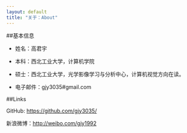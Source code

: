 ```yaml
---
layout: default
title: "关于：About"
---
```

##基本信息

- 姓名：高君宇
- 本科：西北工业大学，计算机学院
- 硕士：西北工业大学，光学影像学习与分析中心，计算机视觉方向在读。

- 电子邮件：gjy3035#gmail.com

##Links

GitHub: <https://github.com/gjy3035/>  

新浪微博：<http://weibo.com/gjy1992>
  
